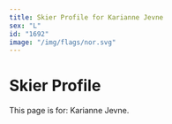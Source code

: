 ```yaml
---
title: Skier Profile for Karianne Jevne
sex: "L"
id: "1692"
image: "/img/flags/nor.svg" 
---
```


# Skier Profile

This page is for: Karianne Jevne.
    